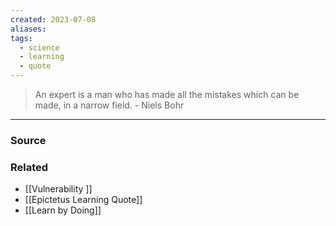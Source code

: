 ```yaml
---
created: 2023-07-08
aliases: 
tags:
  - science
  - learning
  - quote
---
```

> An expert is a man who has made all the mistakes which can be made, in a narrow field. - Niels Bohr

****
### Source

### Related
- [[Vulnerability ]] 
- [[Epictetus Learning Quote]] 
- [[Learn by Doing]]